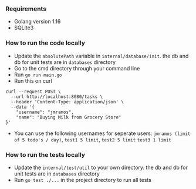 ### Requirements
* Golang version 1.16
* SQLite3

### How to run the code locally
* Update the `absolutePath` variable in `internal/database/init`. the db and db for unit tests are in `databases` directory
* Go to the cmd directory through your command line
* Run `go run main.go`
* Run this on curl
```
curl --request POST \
  --url http://localhost:8080/tasks \
  --header 'Content-Type: application/json' \
  --data '{
	"username": "jmramos",
	"name": "Buying Milk from Grocery Store"
}'
```
* You can use the following usernames for seperate users: `jmramos (limit of 5 todo's / day)`, `test1 5 limit`, `test2 5 limit` `test3 1 limit`

### How to run the tests locally
* Update the `internal/test/util` to your own directory. the db and db for unit tests are in `databases` directory
* Run `go test ./...` in the project directory to run all tests
